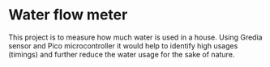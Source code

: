 # Water flow meter
This project is to measure how much water is used in a house. Using Gredia sensor and Pico microcontroller it would help to identify high usages (timings) and further reduce the water usage for the sake of nature.

